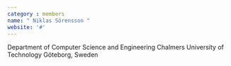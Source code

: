 ```yaml
---
category : members
name: " Niklas Sörensson " 
website: '#'
---
```

Department of Computer Science and Engineering
Chalmers University of Technology
Göteborg, Sweden

